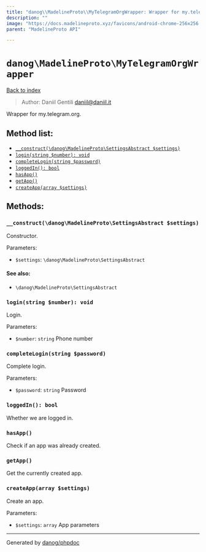 ```yaml
---
title: "danog\\MadelineProto\\MyTelegramOrgWrapper: Wrapper for my.telegram.org."
description: ""
image: "https://docs.madelineproto.xyz/favicons/android-chrome-256x256.png"
parent: "MadelineProto API"

---
```

# `danog\MadelineProto\MyTelegramOrgWrapper`
[Back to index](../../index.html)

> Author: Daniil Gentili <daniil@daniil.it>  
  

Wrapper for my.telegram.org.  




## Method list:
* [`__construct(\danog\MadelineProto\SettingsAbstract $settings)`](#__construct)
* [`login(string $number): void`](#login)
* [`completeLogin(string $password)`](#completeLogin)
* [`loggedIn(): bool`](#loggedIn)
* [`hasApp()`](#hasApp)
* [`getApp()`](#getApp)
* [`createApp(array $settings)`](#createApp)

## Methods:
### <a name="__construct"></a> `__construct(\danog\MadelineProto\SettingsAbstract $settings)`

Constructor.


Parameters:

* `$settings`: `\danog\MadelineProto\SettingsAbstract`   


#### See also: 
* `\danog\MadelineProto\SettingsAbstract`




### <a name="login"></a> `login(string $number): void`

Login.


Parameters:

* `$number`: `string` Phone number  



### <a name="completeLogin"></a> `completeLogin(string $password)`

Complete login.


Parameters:

* `$password`: `string` Password  



### <a name="loggedIn"></a> `loggedIn(): bool`

Whether we are logged in.



### <a name="hasApp"></a> `hasApp()`

Check if an app was already created.



### <a name="getApp"></a> `getApp()`

Get the currently created app.



### <a name="createApp"></a> `createApp(array $settings)`

Create an app.


Parameters:

* `$settings`: `array` App parameters  



---
Generated by [danog/phpdoc](https://phpdoc.daniil.it)

